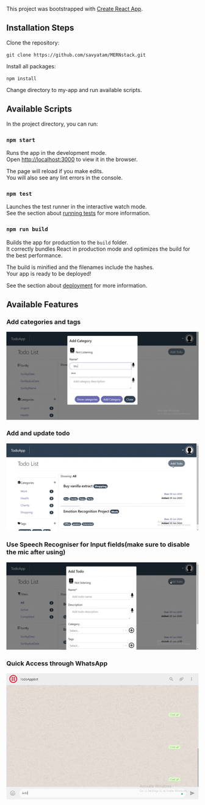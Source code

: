 This project was bootstrapped with [Create React App](https://github.com/facebook/create-react-app).


## Installation Steps
   Clone the repository:<br/>
   
  `git clone https://github.com/savyatam/MERNstack.git`<br/>
  
   Install all packages:<br/>
   
   `npm install`<br/>
   
   Change directory to my-app and run available scripts.
   
   
  

## Available Scripts

In the project directory, you can run:

### `npm start`

Runs the app in the development mode.<br />
Open [http://localhost:3000](http://localhost:3000) to view it in the browser.

The page will reload if you make edits.<br />
You will also see any lint errors in the console.

### `npm test`

Launches the test runner in the interactive watch mode.<br />
See the section about [running tests](https://facebook.github.io/create-react-app/docs/running-tests) for more information.

### `npm run build`

Builds the app for production to the `build` folder.<br />
It correctly bundles React in production mode and optimizes the build for the best performance.

The build is minified and the filenames include the hashes.<br />
Your app is ready to be deployed!

See the section about [deployment](https://facebook.github.io/create-react-app/docs/deployment) for more information.

## Available Features

### Add categories and tags

![GIF](add_todo.gif)

### Add and update todo

![GIF](update_task.gif)

### Use Speech Recogniser for Input fields(make sure to disable the mic after using)

![GIF](speech_reco.gif)

### Quick Access through WhatsApp

![GIF](whatsappone.gif)

